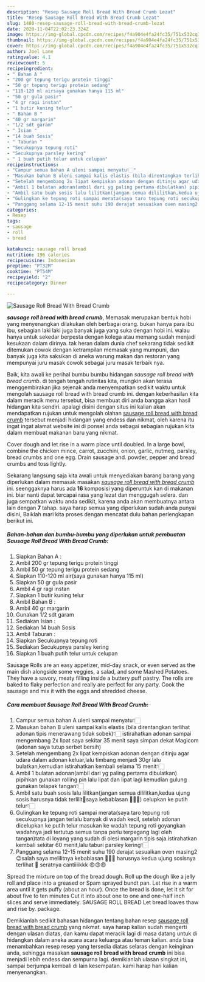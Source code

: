 ```yaml
---
description: "Resep Sausage Roll Bread With Bread Crumb Lezat"
title: "Resep Sausage Roll Bread With Bread Crumb Lezat"
slug: 1480-resep-sausage-roll-bread-with-bread-crumb-lezat
date: 2020-11-04T22:02:23.324Z
image: https://img-global.cpcdn.com/recipes/f4a904e4fa24fc35/751x532cq70/sausage-roll-bread-with-bread-crumb-foto-resep-utama.jpg
thumbnail: https://img-global.cpcdn.com/recipes/f4a904e4fa24fc35/751x532cq70/sausage-roll-bread-with-bread-crumb-foto-resep-utama.jpg
cover: https://img-global.cpcdn.com/recipes/f4a904e4fa24fc35/751x532cq70/sausage-roll-bread-with-bread-crumb-foto-resep-utama.jpg
author: Joel Lane
ratingvalue: 4.1
reviewcount: 5
recipeingredient:
- " Bahan A "
- "200 gr tepung terigu protein tinggi"
- "50 gr tepung terigu protein sedang"
- "110-120 ml airsaya gunakan hanya 115 ml"
- "50 gr gula pasir"
- "4 gr ragi instan"
- "1 butir kuning telur"
- " Bahan B "
- "40 gr margarin"
- "1/2 sdt garam"
- " Isian "
- "14 buah Sosis"
- " Taburan "
- "Secukupnya tepung roti"
- "Secukupnya parsley kering"
- " 1 buah putih telur untuk celupan"
recipeinstructions:
- "Campur semua bahan A uleni sampai menyatu👇🏻"
- "Masukan bahan B uleni sampai kalis elastis (bila direntangkan terlihat adonan tipis menerawang tidak sobek)👇🏻 istirahatkan adonan sampai mengembang 2x lipat saya sekitar 35 menit saya simpan dekat Magicom (adonan saya tutup serbet bersih)"
- "Setelah mengembang 2x lipat kempiskan adonan dengan ditinju agar udara dalam adonan keluar,lalu timbang menjadi 30gr lalu bulatkan,kemudian istirahatkan kembali selama 15 menit👇🏻"
- "Ambil 1 bulatan adonan(ambil dari yg paling pertama dibulatkan) pipihkan gunakan rolling pin lalu lipat dan lipat lagi kemudian gulung gunakan telapak tangan👇🏻"
- "Ambil satu buah sosis lalu lilitkan(jangan semua dililitkan,kedua ujung sosis harusnya tidak terlilit🤭saya kebablasan 🤣🤣🤣) celupkan ke putih telur👇🏻"
- "Gulingkan ke tepung roti sampai merata(saya taro tepung roti secukupnya jangan terlalu banyak di wadah kecil, setelah adonan dicelupkan ke putih telur masukan ke wadah tepung roti goyangkan wadahnya jadi tertutup semua tanpa perlu terpegang lagi oleh tangan)tata di loyang yang sudah di olesi margarin tipis saja.istirahatkan kembali sekitar 60 menit,lalu taburi parsley kering👇🏻"
- "Panggang selama 12-15 menit suhu 190 derajat sesuaikan oven masing2 😉salah saya melilitnya kebablasan 🤣🤣🤣 harusnya kedua ujung sosisnya terlihat 🤭 seratnya cantiiiikkk 😍😍😍"
categories:
- Resep
tags:
- sausage
- roll
- bread

katakunci: sausage roll bread 
nutrition: 196 calories
recipecuisine: Indonesian
preptime: "PT32M"
cooktime: "PT54M"
recipeyield: "2"
recipecategory: Dinner

---
```



![Sausage Roll Bread With Bread Crumb](https://img-global.cpcdn.com/recipes/f4a904e4fa24fc35/751x532cq70/sausage-roll-bread-with-bread-crumb-foto-resep-utama.jpg)

<b><i>sausage roll bread with bread crumb</i></b>, Memasak merupakan bentuk hobi yang menyenangkan dilakukan oleh berbagai orang. bukan hanya para ibu ibu, sebagian laki laki juga banyak juga yang suka dengan hobi ini. walau hanya untuk sekedar berpesta dengan kolega atau memang sudah menjadi kesukaan dalam dirinya. tak heran dalam dunia chef sekarang tidak sedikit ditemukan cowok dengan ketrampilan memasak yang mumpuni, dan banyak juga kita saksikan di aneka warung makan dan restoran yang mempunyai juru masak cowok sebagai juru masak terbaik nya.

Baik, kita awali ke perihal bumbu bumbu hidangan <i>sausage roll bread with bread crumb</i>. di tengah tengah rutinitas kita, mungkin akan terasa menggembirakan jika sejenak anda menyempatkan sedikit waktu untuk mengolah sausage roll bread with bread crumb ini. dengan keberhasilan kita dalam meracik menu tersebut, bisa membuat diri anda bangga akan hasil hidangan kita sendiri. apalagi disini dengan situs ini kalian akan mendapatkan rujukan untuk mengolah olahan <u>sausage roll bread with bread crumb</u> tersebut menjadi hidangan yang endess dan nikmat, oleh karena itu ingat ingat alamat website ini di ponsel anda sebagai sebagian rujukan kita dalam membuat makanan baru yang nikmat.

Cover dough and let rise in a warm place until doubled. In a large bowl, combine the chicken mince, carrot, zucchini, onion, garlic, nutmeg, parsley, bread crumbs and one egg. Drain sausage and. powder, pepper and bread crumbs and toss lightly.


Sekarang langsung saja kita awali untuk menyediakan barang barang yang diperlukan dalam memasak masakan <u><i>sausage roll bread with bread crumb</i></u> ini. seenggaknya harus ada <b>16</b> komposisi yang diperuntuk kan di makanan ini. biar nanti dapat tercapai rasa yang lezat dan menggugah selera. dan juga sempatkan waktu anda sedikit, karena anda akan membuatnya antara lain dengan <b>7</b> tahap. saya harap semua yang diperlukan sudah anda punyai disini, Baiklah mari kita proses dengan mencatat dulu bahan perlengkapan berikut ini.

<!--inarticleads1-->

##### Bahan-bahan dan bumbu-bumbu yang diperlukan untuk pembuatan Sausage Roll Bread With Bread Crumb:

1. Siapkan  Bahan A :
1. Ambil 200 gr tepung terigu protein tinggi
1. Ambil 50 gr tepung terigu protein sedang
1. Siapkan 110-120 ml air(saya gunakan hanya 115 ml)
1. Siapkan 50 gr gula pasir
1. Ambil 4 gr ragi instan
1. Siapkan 1 butir kuning telur
1. Ambil  Bahan B :
1. Ambil 40 gr margarin
1. Gunakan 1/2 sdt garam
1. Sediakan  Isian :
1. Sediakan 14 buah Sosis
1. Ambil  Taburan :
1. Siapkan Secukupnya tepung roti
1. Sediakan Secukupnya parsley kering
1. Siapkan  1 buah putih telur untuk celupan


Sausage Rolls are an easy appetizer, mid-day snack, or even served as the main dish alongside some veggies, a salad, and some Mashed Potatoes. They have a savory, meaty filling inside a buttery puff pastry. The rolls are baked to flaky perfection and really are perfect for any party. Cook the sausage and mix it with the eggs and shredded cheese. 

<!--inarticleads2-->

##### Cara membuat Sausage Roll Bread With Bread Crumb:

1. Campur semua bahan A uleni sampai menyatu👇🏻
1. Masukan bahan B uleni sampai kalis elastis (bila direntangkan terlihat adonan tipis menerawang tidak sobek)👇🏻 istirahatkan adonan sampai mengembang 2x lipat saya sekitar 35 menit saya simpan dekat Magicom (adonan saya tutup serbet bersih)
1. Setelah mengembang 2x lipat kempiskan adonan dengan ditinju agar udara dalam adonan keluar,lalu timbang menjadi 30gr lalu bulatkan,kemudian istirahatkan kembali selama 15 menit👇🏻
1. Ambil 1 bulatan adonan(ambil dari yg paling pertama dibulatkan) pipihkan gunakan rolling pin lalu lipat dan lipat lagi kemudian gulung gunakan telapak tangan👇🏻
1. Ambil satu buah sosis lalu lilitkan(jangan semua dililitkan,kedua ujung sosis harusnya tidak terlilit🤭saya kebablasan 🤣🤣🤣) celupkan ke putih telur👇🏻
1. Gulingkan ke tepung roti sampai merata(saya taro tepung roti secukupnya jangan terlalu banyak di wadah kecil, setelah adonan dicelupkan ke putih telur masukan ke wadah tepung roti goyangkan wadahnya jadi tertutup semua tanpa perlu terpegang lagi oleh tangan)tata di loyang yang sudah di olesi margarin tipis saja.istirahatkan kembali sekitar 60 menit,lalu taburi parsley kering👇🏻
1. Panggang selama 12-15 menit suhu 190 derajat sesuaikan oven masing2 😉salah saya melilitnya kebablasan 🤣🤣🤣 harusnya kedua ujung sosisnya terlihat 🤭 seratnya cantiiiikkk 😍😍😍


Spread the mixture on top of the bread dough. Roll up the dough like a jelly roll and place into a greased or Spam sprayed bundt pan. Let rise in a warm area until it gets puffy (about an hour). Once the bread is done, let it sit for about five to ten minutes Cut it into about one to one and one-half inch slices and serve immediately. SAUSAGE ROLL BREAD Let bread loaves thaw and rise by. package. 

Demikianlah sedikit bahasan hidangan tentang bahan resep <u>sausage roll bread with bread crumb</u> yang nikmat. saya harap kalian sudah mengerti dengan ulasan diatas, dan kamu dapat meracik lagi di masa datang untuk di hidangkan dalam aneka acara acara keluarga atau teman kalian. anda bisa menambahkan resep resep yang tersedia diatas selaras dengan keinginan anda, sehingga masakan <b>sausage roll bread with bread crumb</b> ini bisa menjadi lebih endess dan sempurna lagi. demikianlah ulasan singkat ini, sampai berjumpa kembali di lain kesempatan. kami harap hari kalian menyenangkan.
